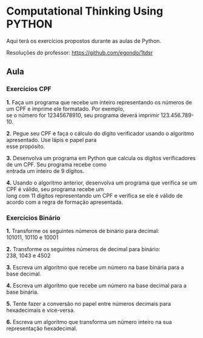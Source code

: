 # Computational Thinking Using PYTHON

Aqui terá os exercícios propostos durante as aulas de Python.

Resoluções do professor: https://github.com/egondo/1tdsr

## Aula

### Exercícios CPF

**1.** Faça um programa que recebe um inteiro representando os números de um CPF e imprime ele formatado. Por exemplo, <br>
se o número for 12345678910, seu programa deverá imprimir 123.456.789-10.

**2.** Pegue seu CPF e faça o cálculo do dı́gito verificador usando o algoritmo apresentado. Use lápis e papel para <br> 
esse propósito.

**3.** Desenvolva um programa em Python que calcula os dı́gitos verificadores de um CPF. Seu programa recebe como <br>
entrada um inteiro de 9 dı́gitos.

**4.** Usando o algoritmo anterior, desenvolva um programa que verifica se um CPF é válido, seu programa recebe um <br>
long com 11 dı́gitos representando um CPF e verifica se ele é válido de acordo com a regra de formação apresentada.


### Exercícios Binário

**1.** Transforme os seguintes números de binário para decimal: <br>
101011, 10110 e 10001

**2.** Transforme os seguintes números de decimal para binário: <br>
238, 1043 e 4502

**3.** Escreva um algoritmo que recebe um número na base binária para a base decimal.

**4.** Escreva um algoritmo que recebe um número na base decimal para a base binária.

**5.** Tente fazer a conversão no papel entre números decimais para hexadecimais e vice-versa.

**6.** Escreva um algoritmo que transforma um número inteiro na sua representação hexadecimal.
